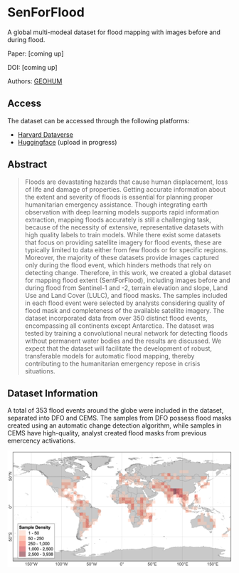 # SenForFlood

A global multi-modeal dataset for flood mapping with images before and during flood.

Paper: [coming up]

DOI: [coming up]

Authors: [GEOHUM](https://geohum.eu)

## Access

The dataset can be accessed through the following platforms:
 - [Harvard Dataverse](https://doi.org/10.7910/DVN/ZQCODX)
  - [Huggingface](https://huggingface.co/datasets/matosak/SenForFlood) (upload in progress)

## Abstract

> Floods are devastating hazards that cause human displacement, loss of life and damage of properties. Getting accurate information about the extent and severity of floods is essential for planning proper humanitarian emergency assistance. Though integrating earth observation with deep learning models supports rapid information extraction, mapping floods accurately is still a challenging task, because of the necessity of extensive, representative datasets with high quality labels to train models. While there exist some datasets that focus on providing satellite imagery for flood events, these are typically limited to data either from few floods or for specific regions. Moreover, the majority of these datasets provide images captured only during the flood event, which hinders methods that rely on detecting change. Therefore, in this work, we created a global dataset for mapping flood extent (SentForFlood), including images before and during flood from Sentinel-1 and -2, terrain elevation and slope, Land Use and Land Cover (LULC), and flood masks. The samples included in each flood event were selected by analysts considering quality of flood mask and completeness of the available satellite imagery. The dataset incorporated data from over 350 distinct flood events, encompassing all continents except Antarctica. The dataset was tested by training a convolutional neural network for detecting floods without permanent water bodies and the results are discussed. We expect that the dataset will facilitate the development of robust, transferable models for automatic flood mapping, thereby contributing to the humanitarian emergency repose in crisis situations.

## Dataset Information

A total of 353 flood events around the globe were included in the dataset, separated into DFO and CEMS. The samples from DFO possess flood masks created using an automatic change detection algorithm, while samples in CEMS have high-quality, analyst created flood masks from previous emercency activations.

![Dataset Sample Density](Images/DensityPlot.png)